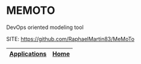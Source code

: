 # MEMOTO

 DevOps oriented modeling tool

 SITE: https://github.com/RaphaelMartin83/MeMoTo

 | [Applications](https://portable-linux-apps.github.io/apps.html) | [Home](https://portable-linux-apps.github.io)
 | --- | --- |

